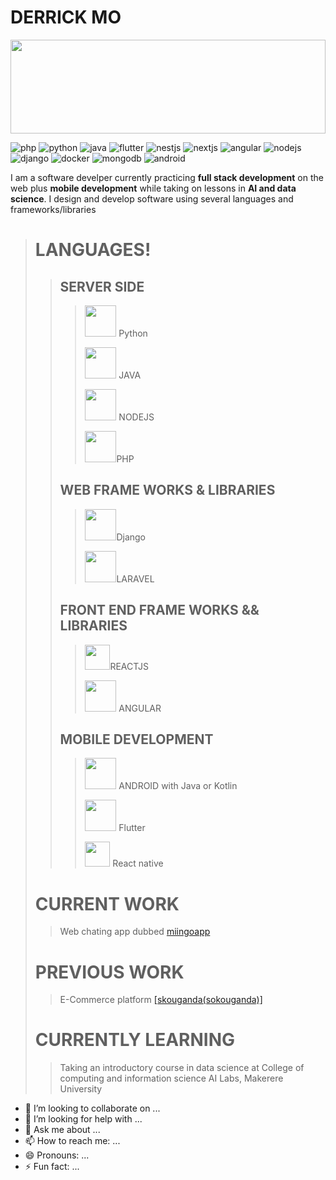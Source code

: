 
# DERRICK MO

<img width="100%" height="150px" src="https://user-images.githubusercontent.com/37067073/219195487-ad6b615c-a760-4940-bb22-b16e5b786e4a.jpg" />

![php](https://user-images.githubusercontent.com/37067073/219215621-d89ecc08-6630-4e04-8e69-0985c110ca19.png)
![python](https://user-images.githubusercontent.com/37067073/219161558-130962cc-acaf-4798-bedb-bd0cc4dc9b65.jpeg)
![java](https://user-images.githubusercontent.com/37067073/219161566-7a903e58-cc4d-4abc-9669-319caee776b7.png)
![flutter](https://user-images.githubusercontent.com/37067073/219215238-3da5701d-c7b9-4a14-9c1d-1cf74c6735e0.png)
![nestjs](https://user-images.githubusercontent.com/37067073/219212705-a103b4ba-6a9c-4d24-bddd-d0dc04d98332.png)
![nextjs](https://user-images.githubusercontent.com/37067073/219212730-18b22dfc-2b72-4b59-973e-1b0d9ade3d46.png)
![angular](https://user-images.githubusercontent.com/37067073/219212741-19b8b7d3-2e91-4369-a427-603ce4f24adc.png)
![nodejs](https://user-images.githubusercontent.com/37067073/219212747-9046e97a-9bdc-405e-9a9d-8de686b60faf.png)
![django](https://user-images.githubusercontent.com/37067073/219215965-89cca4ac-c272-458b-93db-8d5945b771ab.png)
![docker](https://user-images.githubusercontent.com/37067073/219216543-1255f3f4-ba7a-4bd0-a8df-1a6a962922c0.png)
![mongodb](https://user-images.githubusercontent.com/37067073/219216546-0e9420a4-3fc6-4708-969e-6fe82a55e042.png)
![android](https://user-images.githubusercontent.com/37067073/219216815-8ea7e946-74d3-40fe-b7c1-1ad8f97a3ba6.png)
           
I am a software develper currently practicing **full stack development** on the web plus **mobile development** while taking on lessons in **AI and data science**.
I design and develop software using several languages and frameworks/libraries

> # LANGUAGES!
> 
>> ## SERVER SIDE
>> 
>>> <img height="50" width="50" src="https://user-images.githubusercontent.com/37067073/219161558-130962cc-acaf-4798-bedb-bd0cc4dc9b65.jpeg" /> Python
>>> 
>>> <img width="50" height="50" src="https://user-images.githubusercontent.com/37067073/219161566-7a903e58-cc4d-4abc-9669-319caee776b7.png" /> JAVA
>>> 
>>> <img width="50" height="50" src="https://user-images.githubusercontent.com/37067073/219212747-9046e97a-9bdc-405e-9a9d-8de686b60faf.png" /> NODEJS
>>> 
>>> <img width="50" height="50" src="https://user-images.githubusercontent.com/37067073/219215621-d89ecc08-6630-4e04-8e69-0985c110ca19.png" />PHP
>>> 
>> ## WEB FRAME WORKS & LIBRARIES
>> 
>>> <img width="50" height="50" src="https://user-images.githubusercontent.com/37067073/219215965-89cca4ac-c272-458b-93db-8d5945b771ab.png" />Django
>>> 
>>> <img width="50" height="50" src="https://user-images.githubusercontent.com/37067073/219219942-6bb33d21-5cf4-48e3-b82d-d39aef2ca0bf.png" />LARAVEL
>>
>> ## FRONT END FRAME WORKS && LIBRARIES
>>> <img width="40" height="40" src="https://user-images.githubusercontent.com/37067073/219161527-c73e804e-5d61-441a-866e-07bb58789b15.png" />REACTJS
>>> 
>>> <img width="50" height="50" src="https://user-images.githubusercontent.com/37067073/219212741-19b8b7d3-2e91-4369-a427-603ce4f24adc.png"/> ANGULAR
>>
>> ## MOBILE DEVELOPMENT
>> 
>>> <img width="50" height="50" src="https://user-images.githubusercontent.com/37067073/219216815-8ea7e946-74d3-40fe-b7c1-1ad8f97a3ba6.png"/> ANDROID with Java or Kotlin
>>> 
>>> <img width="50" height="50" src="https://user-images.githubusercontent.com/37067073/219161574-028fecde-ef07-4dbc-aafa-64cd0debb0eb.jpeg" /> Flutter
>>>
>>> <img width="40" height="40" src="https://user-images.githubusercontent.com/37067073/219161527-c73e804e-5d61-441a-866e-07bb58789b15.png" /> React native
> # CURRENT WORK
> 
>> Web chating app dubbed [miingoapp](https://miingo-client.vercel.com)
>
> # PREVIOUS WORK
> 
>> E-Commerce platform [[skouganda(sokouganda)]](https://wwww.sokouganda.net)
> # CURRENTLY LEARNING
> 
>> Taking an introductory course in data science at College of computing and information science AI Labs, Makerere University
>
- 👯 I’m looking to collaborate on ...
- 🤔 I’m looking for help with ...
- 💬 Ask me about ...
- 📫 How to reach me: ...
- 😄 Pronouns: ...
- ⚡ Fun fact: ...
